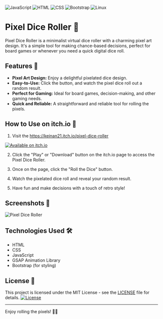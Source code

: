 ![JavaScript](https://img.shields.io/badge/JavaScript-F7DF1E?style=flat&logo=javascript&logoColor=black)
![HTML](https://img.shields.io/badge/HTML5-E34F26?style=flat&logo=html5&logoColor=white)
![CSS](https://img.shields.io/badge/CSS3-1572B6?style=flat&logo=css3&logoColor=white)
![Bootstrap](https://img.shields.io/badge/Bootstrap-563D7C?style=flat&logo=bootstrap&logoColor=white)
![Linux](https://img.shields.io/badge/Linux-FCC624?style=flat&logo=linux&logoColor=black)


# Pixel Dice Roller 🎲

Pixel Dice Roller is a minimalist virtual dice roller with a charming pixel art design. It's a simple tool for making chance-based decisions, perfect for board games or whenever you need a quick digital dice roll.

## Features 🌟

- **Pixel Art Design:** Enjoy a delightful pixelated dice design.
- **Easy-to-Use:** Click the button, and watch the pixel dice roll out a random result.
- **Perfect for Gaming:** Ideal for board games, decision-making, and other gaming needs.
- **Quick and Reliable:** A straightforward and reliable tool for rolling the pixels.

## How to Use on itch.io 🚀

1. Visit the https://keinan21.itch.io/pixel-dice-roller
   
[![Available on itch.io](http://jessemillar.github.io/available-on-itchio-badge/badge-bw.png)]([https://jessemillar.itch.io/darkest-moon](https://keinan21.itch.io/pixel-dice-roller))


2. Click the "Play" or "Download" button on the itch.io page to access the Pixel Dice Roller.

3. Once on the page, click the "Roll the Dice" button.

4. Watch the pixelated dice roll and reveal your random result.

5. Have fun and make decisions with a touch of retro style!

## Screenshots 📸

![Pixel Dice Roller](screenshots/PCR.png)

## Technologies Used 🛠️

- HTML
- CSS
- JavaScript
- GSAP Animation Library
- Bootstrap (for styling)

## License 📄

This project is licensed under the MIT License - see the [LICENSE](LICENSE) file for details.
[![License](https://img.shields.io/badge/license-MIT-blue.svg)](LICENSE)

---

Enjoy rolling the pixels! 🎲✨

